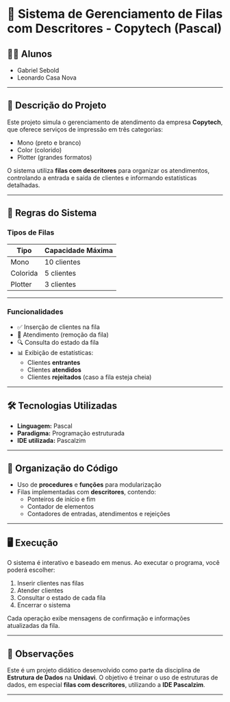 # 📄 Sistema de Gerenciamento de Filas com Descritores - Copytech (Pascal)

## 👨‍💻 Alunos

- Gabriel Sebold  
- Leonardo Casa Nova

---

## 🏢 Descrição do Projeto

Este projeto simula o gerenciamento de atendimento da empresa **Copytech**, que oferece serviços de impressão em três categorias:

- Mono (preto e branco)
- Color (colorido)
- Plotter (grandes formatos)

O sistema utiliza **filas com descritores** para organizar os atendimentos, controlando a entrada e saída de clientes e informando estatísticas detalhadas.

---

## 📌 Regras do Sistema

### Tipos de Filas

| Tipo     | Capacidade Máxima |
|----------|-------------------|
| Mono     | 10 clientes       |
| Colorida | 5 clientes        |
| Plotter  | 3 clientes        |

---

### Funcionalidades

- ✅ Inserção de clientes na fila
- 🧾 Atendimento (remoção da fila)
- 🔍 Consulta do estado da fila
- 📊 Exibição de estatísticas:
  - Clientes **entrantes**
  - Clientes **atendidos**
  - Clientes **rejeitados** (caso a fila esteja cheia)

---

## 🛠️ Tecnologias Utilizadas

- **Linguagem:** Pascal
- **Paradigma:** Programação estruturada
- **IDE utilizada:** Pascalzim

---

## 📂 Organização do Código

- Uso de **procedures** e **funções** para modularização
- Filas implementadas com **descritores**, contendo:
  - Ponteiros de início e fim
  - Contador de elementos
  - Contadores de entradas, atendimentos e rejeições

---

## 🖥️ Execução

O sistema é interativo e baseado em menus. Ao executar o programa, você poderá escolher:

1. Inserir clientes nas filas
2. Atender clientes
3. Consultar o estado de cada fila
4. Encerrar o sistema

Cada operação exibe mensagens de confirmação e informações atualizadas da fila.

---

## 📝 Observações

Este é um projeto didático desenvolvido como parte da disciplina de **Estrutura de Dados** na **Unidavi**. O objetivo é treinar o uso de estruturas de dados, em especial **filas com descritores**, utilizando a **IDE Pascalzim**.

---
